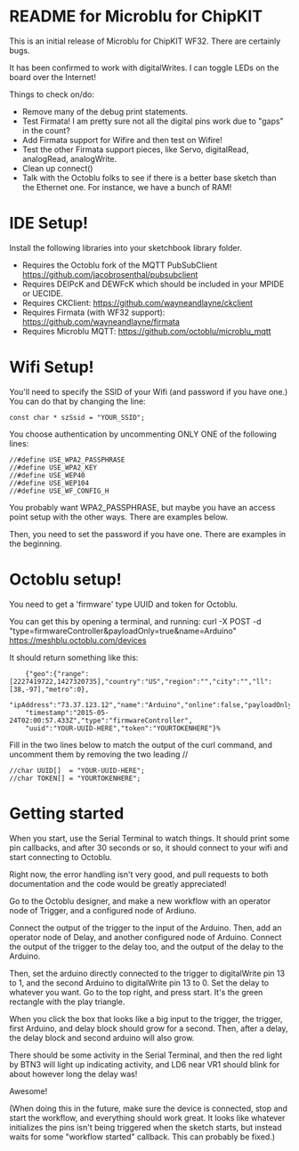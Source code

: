 README for Microblu for ChipKIT
===============================

This is an initial release of Microblu for ChipKIT WF32.  There are certainly bugs.

It has been confirmed to work with digitalWrites.  I can toggle LEDs on the board over the Internet!

Things to check on/do:
 * Remove many of the debug print statements.
 * Test Firmata!  I am pretty sure not all the digital pins work due to "gaps" in the count?
 * Add Firmata support for Wifire and then test on Wifire!
 * Test the other Firmata support pieces, like Servo, digitalRead, analogRead, analogWrite.
 * Clean up connect()
 * Talk with the Octoblu folks to see if there is a better base sketch than the Ethernet one.  For
     instance, we have a bunch of RAM!

IDE Setup!
==========
Install the following libraries into your sketchbook library folder.

 * Requires the Octoblu fork of the MQTT PubSubClient https://github.com/jacobrosenthal/pubsubclient
 * Requires DEIPcK and DEWFcK which should be included in your MPIDE or UECIDE.
 * Requires CKClient: https://github.com/wayneandlayne/ckclient
 * Requires Firmata (with WF32 support): https://github.com/wayneandlayne/firmata
 * Requires Microblu MQTT: https://github.com/octoblu/microblu_mqtt


Wifi Setup!
===========

You'll need to specify the SSID of your Wifi (and password if you have one.)
You can do that by changing the line:

    const char * szSsid = "YOUR_SSID";

You choose authentication by uncommenting ONLY ONE of the following lines:

    //#define USE_WPA2_PASSPHRASE
    //#define USE_WPA2_KEY
    //#define USE_WEP40
    //#define USE_WEP104
    //#define USE_WF_CONFIG_H

You probably want WPA2_PASSPHRASE, but maybe you have an access point setup with the other ways.  There are
examples below.

Then, you need to set the password if you have one.  There are examples in the beginning.

Octoblu setup!
==============

You need to get a 'firmware' type UUID and token for Octoblu.

You can get this by opening a terminal, and running:
    curl -X POST -d "type=firmwareController&payloadOnly=true&name=Arduino" https://meshblu.octoblu.com/devices

It should return something like this:
```
    {"geo":{"range":[2227419722,1427320735],"country":"US","region":"","city":"","ll":[38,-97],"metro":0},
    "ipAddress":"73.37.123.12","name":"Arduino","online":false,"payloadOnly":"true",
    "timestamp":"2015-05-24T02:00:57.433Z","type":"firmwareController",
    "uuid":"YOUR-UUID-HERE","token":"YOURTOKENHERE"}%
```
Fill in the two lines below to match the output of the curl command, and uncomment them by removing the two
leading //

    //char UUID[]  = "YOUR-UUID-HERE";
    //char TOKEN[] = "YOURTOKENHERE";

Getting started
===============

When you start, use the Serial Terminal to watch things.  It should print some pin callbacks, and after 30 seconds
or so, it should connect to your wifi and start connecting to Octoblu.

Right now, the error handling isn't very good, and pull requests to both documentation and the code would be
greatly appreciated!

Go to the Octoblu designer, and make a new workflow with an operator node of Trigger, and a configured node of Ardiuno.

Connect the output of the trigger to the input of the Arduino.  Then, add an operator node of Delay, and another configured
node of Arduino.  Connect the output of the trigger to the delay too, and the output of the delay to the Arduino.

Then, set the arduino directly connected to the trigger to digitalWrite pin 13 to 1, and the second Arduino
to digitalWrite pin 13 to 0.  Set the delay to whatever you want.  Go to the top right, and press start.
It's the green rectangle with the play triangle.

When you click the box that looks like a big input to the trigger, the trigger, first Arduino, and delay block should
grow for a second.  Then, after a delay, the delay block and second arduino will also grow.

There should be some activity in the Serial Terminal, and then the red light by BTN3 will light up indicating
activity, and LD6 near VR1 should blink for about however long the delay was!

Awesome!

(When doing this in the future, make sure the device is connected, stop and start the workflow, and everything should
work great.  It looks like whatever initializes the pins isn't being triggered when the sketch starts,
but instead waits for some "workflow started" callback.  This can probably be fixed.)
